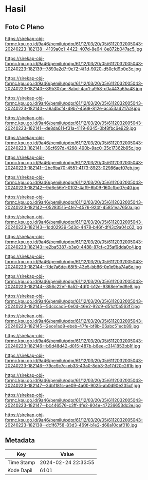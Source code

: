 # Hasil

## Foto C Plano

https://sirekap-obj-formc.kpu.go.id/9a46/pemilu/pdpr/61/12/03/20/05/6112032005043-20240223-182138--4109a0c1-4422-407d-8e64-8e872b047ac5.jpg

https://sirekap-obj-formc.kpu.go.id/9a46/pemilu/pdpr/61/12/03/20/05/6112032005043-20240223-182139--7893a2d7-9e72-4f1d-9020-d50cfd9b0e3c.jpg

https://sirekap-obj-formc.kpu.go.id/9a46/pemilu/pdpr/61/12/03/20/05/6112032005043-20240223-182140--89b307ae-8abd-4ac1-a958-c0a443a65a48.jpg

https://sirekap-obj-formc.kpu.go.id/9a46/pemilu/pdpr/61/12/03/20/05/6112032005043-20240223-182140--a9a4bcf4-49b7-4569-812e-aca53a4217c9.jpg

https://sirekap-obj-formc.kpu.go.id/9a46/pemilu/pdpr/61/12/03/20/05/6112032005043-20240223-182141--de8da611-f31a-4119-8345-0bf8fbc6e929.jpg

https://sirekap-obj-formc.kpu.go.id/9a46/pemilu/pdpr/61/12/03/20/05/6112032005043-20240223-182141--39cf697d-4298-490b-9ac0-35c17362b95c.jpg

https://sirekap-obj-formc.kpu.go.id/9a46/pemilu/pdpr/61/12/03/20/05/6112032005043-20240223-182141--2bc9ba70-4551-4173-8923-02986aef07eb.jpg

https://sirekap-obj-formc.kpu.go.id/9a46/pemilu/pdpr/61/12/03/20/05/6112032005043-20240223-182142--9d6e56e1-0102-4af9-8b09-160cfbc07e40.jpg

https://sirekap-obj-formc.kpu.go.id/9a46/pemilu/pdpr/61/12/03/20/05/6112032005043-20240223-182142--05283515-4fe7-4576-924f-45851ea7650a.jpg

https://sirekap-obj-formc.kpu.go.id/9a46/pemilu/pdpr/61/12/03/20/05/6112032005043-20240223-182143--1dd02939-5d3d-4478-b46f-df43c9a04c62.jpg

https://sirekap-obj-formc.kpu.go.id/9a46/pemilu/pdpr/61/12/03/20/05/6112032005043-20240223-182143--e2ba5387-b3e0-4488-87cf-c35af9dda0c4.jpg

https://sirekap-obj-formc.kpu.go.id/9a46/pemilu/pdpr/61/12/03/20/05/6112032005043-20240223-182144--7de7a6de-68f5-43e5-bb86-0e1e9ba74a6e.jpg

https://sirekap-obj-formc.kpu.go.id/9a46/pemilu/pdpr/61/12/03/20/05/6112032005043-20240223-182144--856c22ef-6a52-4df0-b12e-9368ee1ed9e8.jpg

https://sirekap-obj-formc.kpu.go.id/9a46/pemilu/pdpr/61/12/03/20/05/6112032005043-20240223-182145--5dcccac5-0e0d-46e2-92c9-d51cf0a563f7.jpg

https://sirekap-obj-formc.kpu.go.id/9a46/pemilu/pdpr/61/12/03/20/05/6112032005043-20240223-182145--2ece1ad8-ebeb-47fe-bf8b-06abc51ecb89.jpg

https://sirekap-obj-formc.kpu.go.id/9a46/pemilu/pdpr/61/12/03/20/05/6112032005043-20240223-182146--b9d48d42-d015-487b-b6ee-c3141853bb1f.jpg

https://sirekap-obj-formc.kpu.go.id/9a46/pemilu/pdpr/61/12/03/20/05/6112032005043-20240223-182146--79cc9c7c-eb33-43a0-8db3-3e17d20c261b.jpg

https://sirekap-obj-formc.kpu.go.id/9a46/pemilu/pdpr/61/12/03/20/05/6112032005043-20240223-182147--3db1181c-ae09-4a00-9025-ab0d90e235cf.jpg

https://sirekap-obj-formc.kpu.go.id/9a46/pemilu/pdpr/61/12/03/20/05/6112032005043-20240223-182147--bc446576-c3ff-4fe2-804e-47236653dc3e.jpg

https://sirekap-obj-formc.kpu.go.id/9a46/pemilu/pdpr/61/12/03/20/05/6112032005043-20240223-182138--dc1f6758-83d3-469f-b1e2-d68a10caf010.jpg


## Metadata

| Key        | Value               |
| ---------- | ------------------- |
| Time Stamp | 2024-02-24 22:33:55 |
| Kode Dapil | 6101                |



